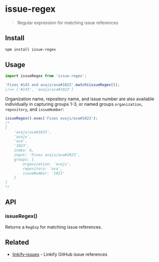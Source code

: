 # issue-regex

> Regular expression for matching issue references

## Install

```sh
npm install issue-regex
```

## Usage

```js
import issueRegex from 'issue-regex';

'Fixes #143 and avajs/ava#1023'.match(issueRegex());
//=> ['#143', 'avajs/ava#1023']
```

Organization name, repository name, and issue number are also available individually in capturing groups 1-3, or named groups `organization`, `repository`, and `issueNumber`:

```js
issueRegex().exec('Fixes avajs/ava#1023');
/*
[
	'avajs/ava#1023',
	'avajs',
	'ava',
	'1023',
	index: 6,
	input: 'Fixes avajs/ava#1023',
	groups: {
		organization: 'avajs',
		repository: 'ava',
		issueNumber: '1023'
	}
]
*/
```

## API

### issueRegex()

Returns a `RegExp` for matching issue references.

## Related

- [linkify-issues](https://github.com/sindresorhus/linkify-issues) - Linkify GitHub issue references

